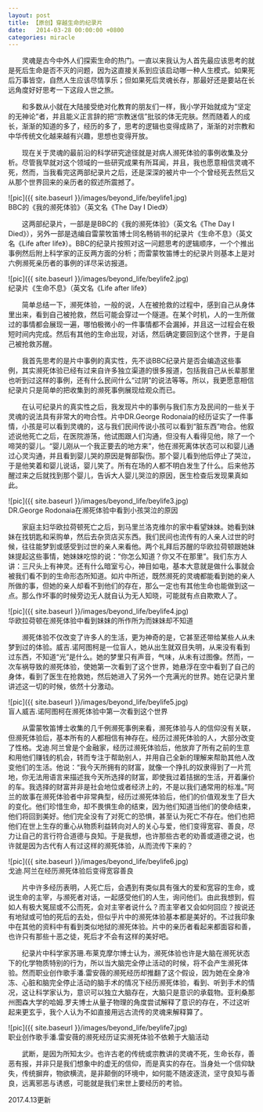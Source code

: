 ```yaml
---
layout: post
title: 【原创】穿越生命的纪录片
date:   2014-03-28 00:00:00 +0800
categories: miracle
---
```

　　灵魂是古今中外人们探索生命的热门。一直以来我认为人首先最应该思考的就是死后生命是否不灭的问题，因为这直接关系到应该启动哪一种人生模式。如果死后万事皆空，自然人生应该尽情享乐；但如果死后灵魂长存，那最好还是要站在长远角度好好思考一下这段人世之旅。

　　和多数从小就在大陆接受绝对化教育的朋友们一样，我小学开始就成为“坚定的无神论”者，并且能义正言辞的把“宗教迷信”批驳的体无完肤。然而随着人的成长，渐渐的知道的多了，经历的多了，思考的逻辑也变得成熟了，渐渐的对宗教和中华传统文化越来越有兴趣，思想也变得开放。

　　现在关于灵魂的最前沿的科学研究途径就是对病人濒死体验的事例收集及分析。尽管我早就对这个领域的一些研究成果有所耳闻，并且，我也愿意相信灵魂不死，然而，当我看完这两部纪录片之后，还是深深的被片中一个个曾经死去然后又从那个世界回来的亲历者的叙述所震撼了。

![pic]({{ site.baseurl }}/images/beyond_life/beylife1.jpg)<br>
BBC的《我的濒死体验》（英文名《The Day I Died》）

　　这两部纪录片，一部是是BBC的《我的濒死体验》（英文名《The Day I Died》），另外一部是选编自雷蒙牧笛博士同名畅销书的纪录片《生命不息》（英文名《Life after life》）。BBC的纪录片按照对这一问题思考的逻辑顺序，一个个推出事例然后附上科学家的正反两方面的分析；而雷蒙牧笛博士的纪录片则基本上是对六例濒死亲历者的事例的详尽采访报道。

![pic]({{ site.baseurl }}/images/beyond_life/beylife2.jpg)<br>
纪录片《生命不息》（英文名《Life after life》）

　　简单总结一下，濒死体验，一般的说，人在被抢救的过程中，感到自己从身体里出来，看到自己被抢救，然后可能会穿过一个隧道。在某个时机，人的一生所做过的事情都会展现一遍，哪怕极微小的一件事情都不会漏掉，并且这一过程会在极短时间内完成。然后有其他的生命出现，对话，然后确定要回到这个世界，于是自己被抢救苏醒。

　　我首先思考的是片中事例的真实性，先不谈BBC纪录片是否会编造这些事例，其实濒死体验已经有过来自许多独立渠道的很多报道，包括我自己从长辈那里也听到过这样的事例，还有什么民间什么“过阴”的说法等等。所以，我更愿意相信纪录片只是简单的把收集到的濒死事例展现给观众而已。

　　在认可纪录片的真实性之后，我发现片中的事例与我们东方及民间的一些关于灵魂的说法具有非常大的吻合性。片中DR.George Rodonaia的经历证实了一件事情，小孩是可以看到灵魂的，这与我们民间传说小孩可以看到“脏东西”吻合。他叙述说他死亡之后，在医院游荡，他试图跟人们沟通，但没有人看得见他，除了一个啼哭的婴儿。“婴儿刚从一个我正要去的地方来”，他在濒死离体状态可以和婴儿通过心灵沟通，并且看到婴儿哭的原因是臀部裂伤。那个婴儿看到他后停止了哭泣，于是他笑着和婴儿说话，婴儿笑了。所有在场的人都不明白发生了什么。后来他苏醒过来之后就找到那个婴儿，告诉大人婴儿哭泣的原因，医生检查后发现果真如此。

![pic]({{ site.baseurl }}/images/beyond_life/beylife3.jpg)<br>
DR.George Rodonaia在濒死体验中看到小孩哭泣的原因

　　家庭主妇华欧拉荷顿死亡之后，到马里兰洛克维尔的家中看望妹妹。她看到妹妹在找钥匙和采购单，然后去杂货店买东西。我们民间也流传有的人亲人过世的时候，往往能梦到或感受到过世的亲人来看他。两个礼拜后苏醒的华欧拉荷顿跟她妹妹提起这些事情，她妹妹吃惊的说：“你怎么知道？你又不在那里”。我们东方人讲：三尺头上有神灵。还有什么暗室亏心，神目如电，基本大意就是做什么事就会被我们看不到的生命形态所知道。如片中所述，既然濒死的灵魂都能看到她的亲人所做的事，但她的亲人却看不到他们的存在，那么一定也有其他生命也能做到这一点。那么作坏事的时候旁边无人就自认为无人知晓，可能就有点自欺欺人了。

![pic]({{ site.baseurl }}/images/beyond_life/beylife4.jpg)<br>
华欧拉荷顿在濒死体验中看到妹妹的所作所为而妹妹却不知道

　　濒死体验不仅改变了许多人的生活，更为神奇的是，它甚至还带给某些人从未梦到过的体验。威吉.诺阿图柯是一位盲人，她从出生就双目失明，从来没有看到过东西，不知道“光”是什么。她的梦里只有声音，气味，从未有过图像。然而，一次车祸导致的濒死体验，使她第一次看到了这个世界，她悬浮在空中看到了自己的身体，看到了医生在抢救她，然后她进入了另外一个充满光的世界。她在记录片里讲述这一切的时候，依然十分激动。

![pic]({{ site.baseurl }}/images/beyond_life/beylife5.jpg)<br>
盲人威吉.诺阿图柯在濒死体验中第一次看到这个世界

　　从雷蒙牧笛博士收集的几千例濒死事例来看，濒死体验与人的信仰没有关联，但濒死体验后，基本所有的人都相信有神存在。经历过濒死体验的人，大部分改变了性格。戈迪.阿兰曾是个金融家，经历过濒死体验后，他放弃了所有之前的生意和用他们赚钱的机会，转而专注于帮助别人，并用自己全新的理解来帮助其他人改变他们的生活。他说：“我今天所拥有的财富，就像一个挣扎的奴隶得到了一片荒地，你无法用语言来描述我今天所选择的财富，即使我过着拮据的生活，开着廉价的车。我选择的财富并非是社会地位或者经济上的，不是以我们通常用的标准。”阿兰的故事在濒死体验者中非常典型，经历过濒死体验后，他们的价值观发生了巨大的变化。他们珍惜生命，却不畏惧生命的结束，因为他们知道当他们的使命结束，他们将回到美好。他们完全没有了对死亡的恐惧，甚至认为死亡不存在。他们也把他们在世上生存的重心从物质利益转向对人的关心与爱，他们变得宽容、善良，尽力让自己的言行符合道德与良知。于是我想，也许那些古老的劝善或道德之说，也许就是因为古代有人有过这样的濒死体验，从而流传下来的？

![pic]({{ site.baseurl }}/images/beyond_life/beylife6.jpg)<br>
戈迪.阿兰在经历濒死体验后变得宽容善良

　　片中许多经历表明，人死亡后，会遇到有类似具有强大的爱和宽容的生命，或说生命的主宰，与濒死者对话，一起感受他们的人生，询问他们。由此我想到，假如人有极大冤屈或不公而死，会对主宰者说什么？而主宰者又会如何回应？按说还有地狱或可怕的死后的去处，但似乎片中的濒死体验基本都是美好的。不过我印象中在其他的资料中有看到类似地狱的濒死体验。片中的亲历者看起来都面容和善，也许只有那些十恶之徒，死后才不会有这样的美好吧。

　　纪录片中科学家苏珊.布莱克摩尔博士认为，濒死体验也许是大脑在濒死状态下的化学物质特别的行为，所以当大脑完全停止活动的时候，将不会产生濒死体验。然而职业创作歌手潘.雷安薇的濒死经历却推翻了这个假设，因为她在全身冷冻、心脏和脑完全停止活动的脑手术的情况下经历濒死体验，看到、听到手术的情况，这让科学家认为，意识可以独立大脑存在，大脑只是意识的承载物。亚利桑那州图森大学的哈姆.罗夫博士从量子物理的角度尝试解释了意识的存在，不过这听起来更玄乎，我个人认为不如直接用远古流传的灵魂来解释算了。

![pic]({{ site.baseurl }}/images/beyond_life/beylife7.jpg)<br>
职业创作歌手潘.雷安薇的濒死经历证实濒死体验不依赖于大脑活动

　　武断，是因为所知太少。也许古老的传统或宗教讲的灵魂不死，生命长存，善恶有报，并非只是我们想象中的虚无的信仰，而是真实的存在。当身处一个信仰缺失，传统摒弃，物欲横流，是非颠倒的环境中，如何能不随波逐流，坚守良知与善良，远离邪恶与诱惑，可能就是我们来世上要经历的考验。

2017.4.13更新
